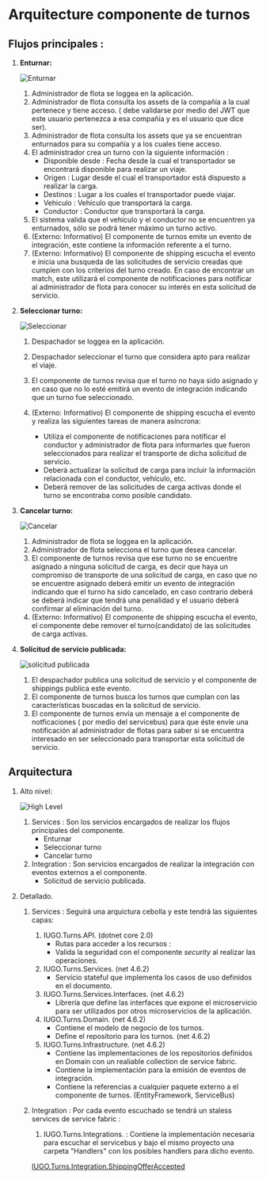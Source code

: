 # Arquitecture componente de turnos

## Flujos principales : 

1. **Enturnar:**

     ![Enturnar][enturnar-routes]

     1. Administrador de flota se loggea en la aplicación.
     2. Administrador de flota consulta los assets de la compañía a la cual pertenece y tiene acceso. ( debe validarse por medio del JWT que este usuario pertenezca a esa compañía y es el usuario que dice ser).
     3. Administrador de flota consulta los assets que ya se encuentran enturnados para su compañía y a los cuales tiene acceso.
     4. El administrador crea un turno con la siguiente información : 
        * Disponible desde : Fecha desde la cual el transportador se encontrará disponible para realizar un viaje.
        * Origen : Lugar desde el cual el transportador está dispuesto a realizar la carga.
        * Destinos : Lugar a los cuales el transportador puede viajar.
        * Vehiculo : Vehículo que transportará la carga.
        * Conductor : Conductor que transportará la carga.
     5. El sistema valida que el vehículo y el conductor no se encuentren ya enturnados, sólo se podrá tener máximo un turno activo.
     6. (Externo: Informativo) El componente de turnos emite un evento de integración, este contiene la información referente a el turno.
     7. (Externo: Informativo) El componente de shipping escucha el evento e inicia una busqueda de las solicitudes de servicio creadas que cumplen con los criterios del turno creado. En caso de encontrar un match, este utilizará el componente de notificaciones para notificar al administrador de flota para conocer su interés en esta solicitud de servicio.

2. **Seleccionar turno:**

    ![Seleccionar][seleccionar-turno]

    1. Despachador se loggea en la aplicación.
    2. Despachador seleccionar el turno que considera apto para realizar el viaje.
    3. El componente de turnos revisa que el turno no haya sido asignado y en caso que no lo esté emitirá un evento de integración indicando que un turno fue seleccionado.


    4. (Externo: Informativo) El componente de shipping escucha el evento y realiza las siguientes tareas de manera asíncrona:
        * Utiliza el componente de notificaciones para notificar el conductor y administrador de flota para informarles que fueron seleccionados para realizar el transporte de dicha solicitud de servicio.
        * Deberá actualizar la solicitud de carga para incluir la información relacionada con el conductor, vehículo, etc.
        * Deberá remover de las solicitudes de carga activas donde el turno se encontraba como posible candidato.

3. **Cancelar turno:**

    ![Cancelar][cancelar-turno]

    1. Administrador de flota se loggea en la aplicación.
    2. Administrador de flota selecciona el turno que desea cancelar.
    3. El componente de turnos revisa que ese turno no se encuentre asignado a ninguna solicitud de carga, es decir que haya un compromiso de transporte de una solicitud de carga, en caso que no se encuentre asignado deberá emitir un evento de integración indicando que el turno ha sido cancelado, en caso contrario deberá se deberá indicar que tendrá una penalidad y el usuario deberá confirmar al eliminación del turno.
    4. (Externo: Informativo) El componente de shipping escucha el evento, el componente debe remover el turno(candidato) de las solicitudes de carga activas.

4. **Solicitud de servicio publicada:**

    ![solicitud publicada][solicitud-publicada]

    1. El despachador publica una solicitud de servicio y el componente de shippings publica este evento.
    2. El componente de turnos busca los turnos que cumplan con las características buscadas en la solicitud de servicio.
    3. El componente de turnos envía un mensaje a el componente de notficaciones ( por medio del servicebus) para que éste envíe una notificación al administrador de flotas para saber si se encuentra interesado en ser seleccionado para transportar esta solicitud de servicio.

## Arquitectura 

1. Alto nivel: 

    ![High Level][high-level]

    1. Services : Son los servicios encargados de realizar los flujos principales del componente.
        * Enturnar
        * Seleccionar turno
        * Cancelar turno
    2. Integration : Son servicios encargados de realizar la integración con eventos externos a el componente.
        * Solicitud de servicio publicada.


2. Detallado.
    1. Services : Seguirá una arquictura cebolla y este tendrá las siguientes capas:
        1. IUGO.Turns.API. (dotnet core 2.0)
            * Rutas para acceder a los recursos :
            * Valida la seguridad con el componente *security* al realizar las operaciones.
        2. IUGO.Turns.Services. (net 4.6.2)
            * Servicio stateful que implementa los casos de uso definidos en el documento.
        3. IUGO.Turns.Services.Interfaces. (net 4.6.2)
            * Librería que define las interfaces que expone el microservicio para ser utilizados por otros microservicios de la aplicación.
        4. IUGO.Turns.Domain. (net 4.6.2)
            * Contiene el modelo de negocio de los turnos.
            * Define el repositorio para los turnos. (net 4.6.2)
        5. IUGO.Turns.Infrastructure. (net 4.6.2)
            * Contiene las implementaciones de los repositorios definidos en Domain con un realiable collection de service fabric.
            * Contiene la implementación para la emisión de eventos de integración.
            * Contiene la referencias a cualquier paquete externo a el componente de turnos. (EntityFramework, ServiceBus)
    2. Integration : Por cada evento escuchado se tendrá un staless services de service fabric :
        1. IUGO.Turns.Integrations.<IntegrationEventName> : Contiene la implementación necesaria para escuchar el servicebus y bajo el mismo proyecto una carpeta "Handlers" con los posibles handlers para dicho evento.

        [IUGO.Turns.Integration.ShippingOfferAccepted](   https://github.com/p1p3/azure-service-fabric-example/tree/master/IUGO.Turns.Integration.ShippingOfferAccepted)

     
       
        
[enturnar-routes]: ./assets/enturnar-routes.png "Enturnar"

[seleccionar-turno]: ./assets/seleccionar-turno.png "Seleccionar"

[cancelar-turno]: ./assets/cancelar-turno.png "Cancelar"

[solicitud-publicada]: ./assets/oferta-publicada.png "solicitud publicada"

[high-level]: ./assets/turns-high-level.png "High Level"
    